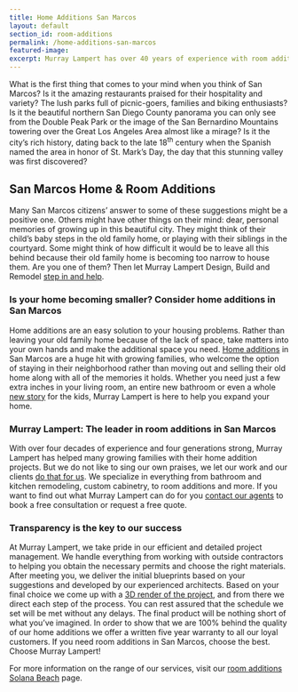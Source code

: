 ```yaml
---
title: Home Additions San Marcos
layout: default
section_id: room-additions
permalink: /home-additions-san-marcos
featured-image:
excerpt: Murray Lampert has over 40 years of experience with room additions in San Marcos, San Diego. Take your San Marcos home addition to the next level with us.
---
```


What is the first thing that comes to your mind when you think of San Marcos? Is it the amazing restaurants praised for their hospitality and variety? The lush parks full of picnic-goers, families and biking enthusiasts? Is it the beautiful northern San Diego County panorama you can only see from the Double Peak Park or the image of the San Bernardino Mountains towering over the Great Los Angeles Area almost like a mirage? Is it the city’s rich history, dating back to the late 18<sup>th</sup> century when the Spanish named the area in honor of St. Mark’s Day, the day that this stunning valley was first discovered?

## San Marcos Home & Room Additions

Many San Marcos citizens’ answer to some of these suggestions might be a positive one. Others might have other things on their mind: dear, personal memories of growing up in this beautiful city. They might think of their child’s baby steps in the old family home, or playing with their siblings in the courtyard. Some might think of how difficult it would be to leave all this behind because their old family home is becoming too narrow to house them. Are you one of them? Then let Murray Lampert Design, Build and Remodel <a href="http://murraylampert.com/san-diego-home-design-services/">step in and help</a>.
<h3>Is your home becoming smaller? Consider home additions in San Marcos</h3>
Home additions are an easy solution to your housing problems. Rather than leaving your old family home because of the lack of space, take matters into your own hands and make the additional space you need. <a href="http://murraylampert.com/san-diego-room-additions/">Home additions</a> in San Marcos are a huge hit with growing families, who welcome the option of staying in their neighborhood rather than moving out and selling their old home along with all of the memories it holds. Whether you need just a few extra inches in your living room, an entire new bathroom or even a whole <a href="http://murraylampert.com/san-diego-second-story-addition/">new story</a> for the kids, Murray Lampert is here to help you expand your home.
<h3>Murray Lampert: The leader in room additions in San Marcos</h3>
With over four decades of experience and four generations strong, Murray Lampert has helped many growing families with their home addition projects. But we do not like to sing our own praises, we let our work and our clients <a href="http://murraylampert.com/testimonials/">do that for us</a>. We specialize in everything from bathroom and kitchen remodeling, custom cabinetry, to room additions and more. If you want to find out what Murray Lampert can do for you <a href="http://murraylampert.com/contact/">contact our agents</a> to book a free consultation or request a free quote.
<h3>Transparency is the key to our success</h3>
At Murray Lampert, we take pride in our efficient and detailed project management. We handle everything from working with outside contractors to helping you obtain the necessary permits and choose the right materials. After meeting you, we deliver the initial blueprints based on your suggestions and developed by our experienced architects. Based on your final choice we come up with a <a href="http://murraylampert.com/3d-architectural-rendering-services/">3D render of the project</a>, and from there we direct each step of the process. You can rest assured that the schedule we set will be met without any delays. The final product will be nothing short of what you’ve imagined. In order to show that we are 100% behind the quality of our home additions we offer a written five year warranty to all our loyal customers. If you need room additions in San Marcos, choose the best. Choose Murray Lampert!

For more information on the range of our services, visit our <a href="http://murraylampert.com/room-additions-solana-beach">room additions Solana Beach</a> page.
